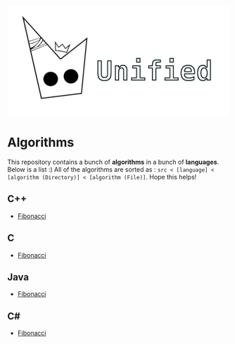 ![Unified Banner](https://raw.githubusercontent.com/unifiedorg/.github/main/img/logo-banner.png)

# Algorithms
This repository contains a bunch of **algorithms** in a bunch of **languages**. Below is a list :)
All of the algorithms are sorted as : `src < [language] < [algorithm (Directory)] < [algorithm (File)]`.
Hope this helps!

## C++
- [Fibonacci](https://github.com/unifiedorg/algorithms/blob/main/src/C%2B%2B/Fibonacci/algorithm.cpp)
## C
- [Fibonacci](https://github.com/unifiedorg/algorithms/blob/main/src/C/Fibonacci/algorithm.c)
## Java
- [Fibonacci](https://github.com/unifiedorg/algorithms/blob/main/src/Java/Fibonacci/algorithm.java)
## C#
- [Fibonacci](https://github.com/unifiedorg/algorithms/blob/main/src/C%23/Fibonacci/algorithm.cs)
